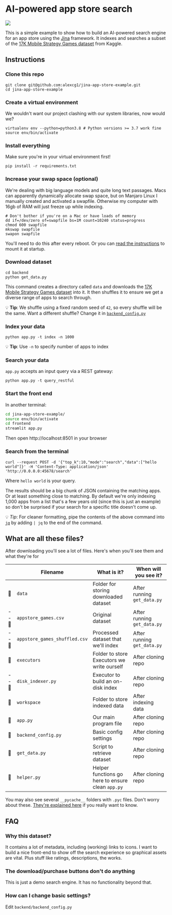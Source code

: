 # AI-powered app store search

![](./video.gif)

This is a simple example to show how to build an AI-powered search engine for an app store using the [Jina](https://github.com/jina-ai/jina/) framework. It indexes and searches a subset of the [17K Mobile Strategy Games dataset](https://www.kaggle.com/tristan581/17k-apple-app-store-strategy-games) from Kaggle.

## Instructions

### Clone this repo

```shell
git clone git@github.com:alexcg1/jina-app-store-example.git
cd jina-app-store-example
```

### Create a virtual environment

We wouldn't want our project clashing with our system libraries, now would we?

```shell
virtualenv env --python=python3.8 # Python versions >= 3.7 work fine
source env/bin/activate
```

### Install everything

Make sure you're in your virtual environment first!

```shell
pip install -r requirements.txt
```

### Increase your swap space (optional)

We're dealing with big language models and quite long text passages. Macs can apparently dynamically allocate swap space, but on Manjaro Linux I manually created and activated a swapfile. Otherwise my computer with 16gb of RAM will just freeze up while indexing.

```shell
# Don't bother if you're on a Mac or have loads of memory
dd if=/dev/zero of=swapfile bs=1M count=10240 status=progress
chmod 600 swapfile
mkswap swapfile
swapon swapfile
```

You'll need to do this after every reboot. Or you can [read the instructions](https://wiki.archlinux.org/title/Swap#Manually) to mount it at startup.

### Download dataset

```shell
cd backend
python get_data.py
```

This command creates a directory called `data` and downloads the [17K Mobile Strategy Games dataset](https://www.kaggle.com/tristan581/17k-apple-app-store-strategy-games) into it. It then shuffles it to ensure we get a diverse range of apps to search through.

💡 **Tip**: We shuffle using a fixed random seed of `42`, so every shuffle will be the same. Want a different shuffle? Change it in [`backend_config.py`](./backend/backend_config.py)

### Index your data

```shell
python app.py -t index -n 1000
```

💡 **Tip**: Use `-n` to specify number of apps to index

### Search your data

`app.py` accepts an input query via a REST gateway:

```shell
python app.py -t query_restful
```

### Start the front end

In another terminal:

```sh
cd jina-app-store-example/
source env/bin/activate
cd frontend
streamlit app.py
```

Then open http://localhost:8501 in your browser

### Search from the terminal

```shell
curl --request POST -d '{"top_k":10,"mode":"search","data":["hello world"]}' -H 'Content-Type: application/json' 'http://0.0.0.0:45678/search'
```

Where `hello world` is your query.

The results should be a big chunk of JSON containing the matching apps. Or at least something close to matching. By default we're only indexing 1,000 apps from a list that's a few years old (since this is just an example) so don't be surprised if your search for a specific title doesn't come up.

💡 *Tip*: For cleaner formatting, pipe the contents of the above command into [`jq`](https://stedolan.github.io/jq/) by adding `| jq` to the end of the command.

## What are all these files?

After downloading you'll see a lot of files. Here's when you'll see them and what they're for

|       | Filename                      | What is it?                                       | When will you see it?       |
|-------|-------------------------------|---------------------------------------------------|-----------------------------|
| 📂    | `data`                        | Folder for storing downloaded dataset             | After running `get_data.py` |
| -- 📄 | `appstore_games.csv`          | Original dataset                                  | After running `get_data.py` |
| -- 📄 | `appstore_games_shuffled.csv` | Processed dataset that we'll index                | After running `get_data.py` |
| 📂    | `executors`                   | Folder to store Executors we write ourself        | After cloning repo          |
| -- 📄 | `disk_indexer.py`             | Executor to build an on-disk index                | After cloning repo          |
| 📂    | `workspace`                   | Folder to store indexed data                      | After indexing data         |
| 📄    | `app.py`                      | Our main program file                             | After cloning repo          |
| 📄    | `backend_config.py`           | Basic config settings                             | After cloning repo          |
| 📄    | `get_data.py`                 | Script to retrieve dataset                        | After cloning repo          |
| 📄    | `helper.py`                   | Helper functions go here to ensure clean `app.py` | After cloning repo          |

You may also see several `__pycache__` folders with `.pyc` files. Don't worry about these. [They're explained here](https://stackoverflow.com/a/16869074) if you really want to know.


## FAQ

### Why this dataset?

It contains a lot of metadata, including (working) links to icons. I want to build a nice front-end to show off the search experience so graphical assets are vital. Plus stuff like ratings, descriptions, the works.

### The download/purchase buttons don't do anything

This is just a demo search engine. It has no functionality beyond that. 

### How can I change basic settings?

Edit `backend/backend_config.py`
